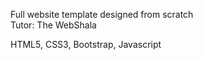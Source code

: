Full website template designed from scratch <br/>
Tutor: The WebShala</br>

HTML5, CSS3, Bootstrap, Javascript
